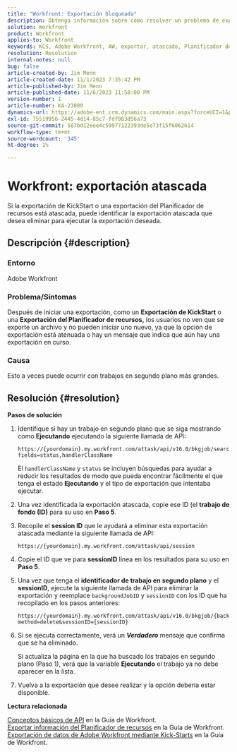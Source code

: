 ```yaml
---
title: "Workfront: Exportación bloqueada"
description: Obtenga información sobre cómo resolver un problema de exportación de Adobe Workfront atascado.
solution: Workfront
product: Workfront
applies-to: Workfront
keywords: KCS, Adobe Workfront, AW, exportar, atascado, Planificador de recursos, Kick-start, API, Solución de problemas
resolution: Resolution
internal-notes: null
bug: false
article-created-by: Jim Menn
article-created-date: 11/1/2023 7:35:42 PM
article-published-by: Jim Menn
article-published-date: 11/6/2023 11:58:00 PM
version-number: 1
article-number: KA-23080
dynamics-url: https://adobe-ent.crm.dynamics.com/main.aspx?forceUCI=1&pagetype=entityrecord&etn=knowledgearticle&id=f76869d7-ed78-ee11-8179-6045bd006268
exl-id: 75519956-2445-4d14-85c7-fdf083d56a73
source-git-commit: 587bd12eee4c59977122393de5e73f15f6062614
workflow-type: tm+mt
source-wordcount: '345'
ht-degree: 1%

---
```


# Workfront: exportación atascada


Si la exportación de KickStart o una exportación del Planificador de recursos está atascada, puede identificar la exportación atascada que desea eliminar para ejecutar la exportación deseada.

## Descripción {#description}


### Entorno

Adobe Workfront



### Problema/Síntomas

Después de iniciar una exportación, como un <b>Exportación de KickStart</b> o una <b>Exportación del Planificador de recursos,</b> los usuarios no ven que se exporte un archivo y no pueden iniciar uno nuevo, ya que la opción de exportación está atenuada o hay un mensaje que indica que aún hay una exportación en curso.



### Causa

Esto a veces puede ocurrir con trabajos en segundo plano más grandes.


## Resolución {#resolution}


<b>Pasos de solución</b>



1. Identifique si hay un trabajo en segundo plano que se siga mostrando como <b>Ejecutando</b> ejecutando la siguiente llamada de API:


   ```
   https://{yourdomain}.my.workfront.com/attask/api/v16.0/bkgjob/search?fields=status,handlerClassName
   ```




   El `handlerClassName` y `status` se incluyen búsquedas para ayudar a reducir los resultados de modo que pueda encontrar fácilmente el que tenga el estado <b>Ejecutando</b> y el tipo de exportación que intentaba ejecutar.

1. Una vez identificada la exportación atascada, copie ese ID (el <b>trabajo de fondo (ID)</b> para su uso en <b>Paso 5</b>.

1. Recopile el <b>session ID</b> que le ayudará a eliminar esta exportación atascada mediante la siguiente llamada de API:


   ```
   https://{yourdomain}.my.workfront.com/attask/api/session
   ```




1. Copie el ID que ve para <b>sessionID</b> línea en los resultados para su uso en <b>Paso 5</b>.

1. Una vez que tenga el <b>identificador de trabajo en segundo plano</b> y el <b>sessionID</b>, ejecute la siguiente llamada de API para eliminar la exportación y reemplace `backgroundJobID` y `sessionID` con los ID que ha recopilado en los pasos anteriores:


   ```
   https://{yourdomain}.my.workfront.com/attask/api/v16.0/bkgjob/{backgroundJobID}?method=delete&sessionID={sessionID}
   ```




1. Si se ejecuta correctamente, verá un <b>*Verdadero</b>* mensaje que confirma que se ha eliminado.

   Si actualiza la página en la que ha buscado los trabajos en segundo plano (Paso 1), verá que la variable <b>Ejecutando</b> el trabajo ya no debe aparecer en la lista.

1. Vuelva a la exportación que desee realizar y la opción debería estar disponible.



<b>Lectura relacionada</b>

[Conceptos básicos de API](https://experienceleague.adobe.com/docs/workfront/using/adobe-workfront-api/api-general-information/api-basics.html) en la Guía de Workfront.<br>
[Exportar información del Planificador de recursos](https://experienceleague.adobe.com/docs/workfront/using/manage-resources/resource-planning-in-adobe-workfront/export-resource-planner.html) en la Guía de Workfront.<br>
[Exportación de datos de Adobe Workfront mediante Kick-Starts](https://experienceleague.adobe.com/docs/workfront/using/administration-and-setup/manage-wf/kick-starts/export-data-from-wf-via-kick-starts.html) en la Guía de Workfront.
